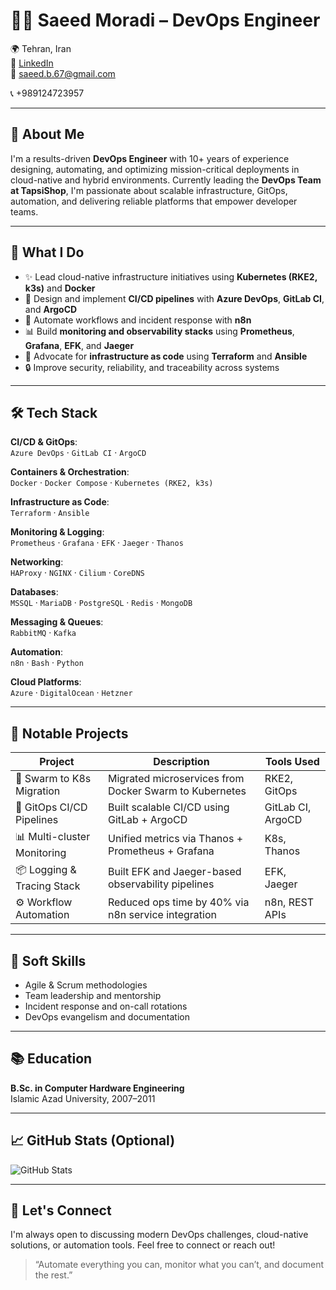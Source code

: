 
# 👨‍💻 Saeed Moradi – DevOps Engineer

🌍 Tehran, Iran  
🔗 [LinkedIn](https://www.linkedin.com/in/sdmoradi/)  
📧 saeed.b.67@gmail.com

📞 +989124723957

---

## 🔧 About Me

I'm a results-driven **DevOps Engineer** with 10+ years of experience designing, automating, and optimizing mission-critical deployments in cloud-native and hybrid environments. Currently leading the **DevOps Team at TapsiShop**, I'm passionate about scalable infrastructure, GitOps, automation, and delivering reliable platforms that empower developer teams.

---

## 🚀 What I Do

- ✨ Lead cloud-native infrastructure initiatives using **Kubernetes (RKE2, k3s)** and **Docker**
- 🔁 Design and implement **CI/CD pipelines** with **Azure DevOps**, **GitLab CI**, and **ArgoCD**
- 🧠 Automate workflows and incident response with **n8n**
- 📊 Build **monitoring and observability stacks** using **Prometheus**, **Grafana**, **EFK**, and **Jaeger**
- 💬 Advocate for **infrastructure as code** using **Terraform** and **Ansible**
- 🔒 Improve security, reliability, and traceability across systems

---

## 🛠 Tech Stack

**CI/CD & GitOps**:  
`Azure DevOps` · `GitLab CI` · `ArgoCD`

**Containers & Orchestration**:  
`Docker` · `Docker Compose` · `Kubernetes (RKE2, k3s)`

**Infrastructure as Code**:  
`Terraform` · `Ansible`

**Monitoring & Logging**:  
`Prometheus` · `Grafana` · `EFK` · `Jaeger` · `Thanos`

**Networking**:  
`HAProxy` · `NGINX` · `Cilium` · `CoreDNS`

**Databases**:  
`MSSQL` · `MariaDB` · `PostgreSQL` · `Redis` · `MongoDB`

**Messaging & Queues**:  
`RabbitMQ` · `Kafka`

**Automation**:  
`n8n` · `Bash` · `Python`

**Cloud Platforms**:  
`Azure` · `DigitalOcean` · `Hetzner`

---

## 🧪 Notable Projects

| Project                                | Description                                                   | Tools Used |
|----------------------------------------|---------------------------------------------------------------|------------|
| 🚢 Swarm to K8s Migration              | Migrated microservices from Docker Swarm to Kubernetes        | RKE2, GitOps |
| 🔁 GitOps CI/CD Pipelines              | Built scalable CI/CD using GitLab + ArgoCD                    | GitLab CI, ArgoCD |
| 📊 Multi-cluster Monitoring            | Unified metrics via Thanos + Prometheus + Grafana             | K8s, Thanos |
| 📦 Logging & Tracing Stack             | Built EFK and Jaeger-based observability pipelines            | EFK, Jaeger |
| ⚙️ Workflow Automation                 | Reduced ops time by 40% via n8n service integration           | n8n, REST APIs |

---

## 🎯 Soft Skills

- Agile & Scrum methodologies
- Team leadership and mentorship
- Incident response and on-call rotations
- DevOps evangelism and documentation

---

## 📚 Education

**B.Sc. in Computer Hardware Engineering**  
Islamic Azad University, 2007–2011

---

## 📈 GitHub Stats (Optional)

![GitHub Stats](https://github-readme-stats.vercel.app/api?username=saeedmoradi&show_icons=true&theme=tokyonight)

---

## 🤝 Let's Connect

I'm always open to discussing modern DevOps challenges, cloud-native solutions, or automation tools. Feel free to connect or reach out!

> “Automate everything you can, monitor what you can’t, and document the rest.”
